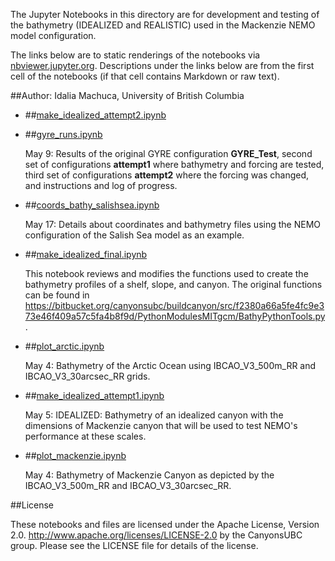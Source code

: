 The Jupyter Notebooks in this directory are for development and testing of
the bathymetry (IDEALIZED and REALISTIC) used in the Mackenzie NEMO model configuration.

The links below are to static renderings of the notebooks via
[nbviewer.jupyter.org](http://nbviewer.jupyter.org/).
Descriptions under the links below are from the first cell of the notebooks
(if that cell contains Markdown or raw text).

##Author: Idalia Machuca, University of British Columbia

* ##[make_idealized_attempt2.ipynb](http://nbviewer.jupyter.org/urls/bitbucket.org/CanyonsUBC/mackenzie_canyon/raw/tip/bathymetry/notebooks/make_idealized_attempt2.ipynb)  
    
* ##[gyre_runs.ipynb](http://nbviewer.jupyter.org/urls/bitbucket.org/CanyonsUBC/mackenzie_canyon/raw/tip/bathymetry/notebooks/gyre_runs.ipynb)  
    
    May 9: Results of the original GYRE configuration **GYRE_Test**, second set of configurations **attempt1** where bathymetry and forcing are tested, third set of configurations **attempt2** where the forcing was changed, and instructions and log of progress.  

* ##[coords_bathy_salishsea.ipynb](http://nbviewer.jupyter.org/urls/bitbucket.org/CanyonsUBC/mackenzie_canyon/raw/tip/bathymetry/notebooks/coords_bathy_salishsea.ipynb)  
    
    May 17: Details about coordinates and bathymetry files using the NEMO configuration of the Salish Sea model as an example.  

* ##[make_idealized_final.ipynb](http://nbviewer.jupyter.org/urls/bitbucket.org/CanyonsUBC/mackenzie_canyon/raw/tip/bathymetry/notebooks/make_idealized_final.ipynb)  
    
    This notebook reviews and modifies the functions used to create the bathymetry profiles of a shelf, slope, and canyon. The original functions can be found in https://bitbucket.org/canyonsubc/buildcanyon/src/f2380a66a5fe4fc9e373e46f409a57c5fa4b8f9d/PythonModulesMITgcm/BathyPythonTools.py.    

* ##[plot_arctic.ipynb](http://nbviewer.jupyter.org/urls/bitbucket.org/CanyonsUBC/mackenzie_canyon/raw/tip/bathymetry/notebooks/plot_arctic.ipynb)  
    
    May 4: Bathymetry of the Arctic Ocean using IBCAO_V3_500m_RR and IBCAO_V3_30arcsec_RR grids.  

* ##[make_idealized_attempt1.ipynb](http://nbviewer.jupyter.org/urls/bitbucket.org/CanyonsUBC/mackenzie_canyon/raw/tip/bathymetry/notebooks/make_idealized_attempt1.ipynb)  
    
    May 5: IDEALIZED: Bathymetry of an idealized canyon with the dimensions of Mackenzie canyon that will be used to test NEMO's performance at these scales.  

* ##[plot_mackenzie.ipynb](http://nbviewer.jupyter.org/urls/bitbucket.org/CanyonsUBC/mackenzie_canyon/raw/tip/bathymetry/notebooks/plot_mackenzie.ipynb)  
    
    May 4: Bathymetry of Mackenzie Canyon as depicted by the IBCAO_V3_500m_RR and IBCAO_V3_30arcsec_RR.  


##License

These notebooks and files are licensed under the Apache License, Version 2.0.
http://www.apache.org/licenses/LICENSE-2.0 by the CanyonsUBC group.
Please see the LICENSE file for details of the license.
